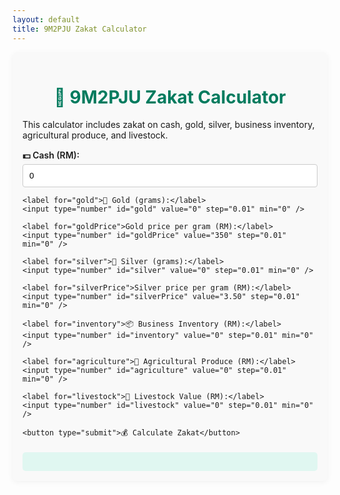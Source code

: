```yaml
---
layout: default
title: 9M2PJU Zakat Calculator
---
```


<style>
  .calculator-container {
    max-width: 700px;
    margin: auto;
    padding: 1rem;
    background: #f9f9f9;
    border-radius: 8px;
    box-shadow: 0 2px 10px rgba(0,0,0,0.05);
  }

  h1 {
    text-align: center;
    color: #007b5e;
  }

  label {
    display: block;
    margin-top: 15px;
    font-weight: 600;
  }

  input {
    width: 100%;
    padding: 10px;
    margin-top: 5px;
    border-radius: 4px;
    border: 1px solid #ccc;
    box-sizing: border-box;
  }

  button {
    width: 100%;
    margin-top: 20px;
    padding: 12px;
    background: #007b5e;
    color: white;
    border: none;
    border-radius: 4px;
    font-size: 1rem;
    cursor: pointer;
  }

  button:hover {
    background: #005f47;
  }

  .results {
    margin-top: 20px;
    background: #e0f7f1;
    padding: 15px;
    border-radius: 5px;
    font-weight: 600;
  }

  @media (max-width: 600px) {
    .calculator-container {
      padding: 0.5rem;
    }

    input, button {
      font-size: 1rem;
    }
  }
</style>

<div class="calculator-container">
  <h1>🕌 9M2PJU Zakat Calculator</h1>
  <p>This calculator includes zakat on cash, gold, silver, business inventory, agricultural produce, and livestock.</p>

  <form id="zakatForm" onsubmit="event.preventDefault(); calculateZakat();">
    <label for="cash">💵 Cash (RM):</label>
    <input type="number" id="cash" value="0" step="0.01" min="0" />

    <label for="gold">🏅 Gold (grams):</label>
    <input type="number" id="gold" value="0" step="0.01" min="0" />

    <label for="goldPrice">Gold price per gram (RM):</label>
    <input type="number" id="goldPrice" value="350" step="0.01" min="0" />

    <label for="silver">🥈 Silver (grams):</label>
    <input type="number" id="silver" value="0" step="0.01" min="0" />

    <label for="silverPrice">Silver price per gram (RM):</label>
    <input type="number" id="silverPrice" value="3.50" step="0.01" min="0" />

    <label for="inventory">📦 Business Inventory (RM):</label>
    <input type="number" id="inventory" value="0" step="0.01" min="0" />

    <label for="agriculture">🌾 Agricultural Produce (RM):</label>
    <input type="number" id="agriculture" value="0" step="0.01" min="0" />

    <label for="livestock">🐐 Livestock Value (RM):</label>
    <input type="number" id="livestock" value="0" step="0.01" min="0" />

    <button type="submit">💰 Calculate Zakat</button>
  </form>

  <div id="results" class="results"></div>
</div>

<script>
  function fetchPrices() {
    // Currently using static fallback prices.
    document.getElementById('goldPrice').value = 350.00;
    document.getElementById('silverPrice').value = 3.50;
  }

  function calculateZakat() {
    const cash = parseFloat(document.getElementById('cash').value) || 0;
    const gold = parseFloat(document.getElementById('gold').value) || 0;
    const goldPrice = parseFloat(document.getElementById('goldPrice').value) || 0;
    const silver = parseFloat(document.getElementById('silver').value) || 0;
    const silverPrice = parseFloat(document.getElementById('silverPrice').value) || 0;
    const inventory = parseFloat(document.getElementById('inventory').value) || 0;
    const agriculture = parseFloat(document.getElementById('agriculture').value) || 0;
    const livestock = parseFloat(document.getElementById('livestock').value) || 0;

    const goldValue = gold * goldPrice;
    const silverValue = silver * silverPrice;
    const totalAssets = cash + goldValue + silverValue + inventory + agriculture + livestock;

    const nisabGold = 85 * goldPrice;
    const zakatRate = 0.025;

    let resultsHTML = `<p><strong>Total Assets:</strong> RM ${totalAssets.toFixed(2)}</p>`;
    resultsHTML += `<p><strong>Nisab (85g gold):</strong> RM ${nisabGold.toFixed(2)}</p>`;

    if (totalAssets >= nisabGold) {
      const zakatDue = totalAssets * zakatRate;
      resultsHTML += `<p style="color:green;"><strong>Zakat Due (2.5%): RM ${zakatDue.toFixed(2)}</strong></p>`;
    } else {
      resultsHTML += `<p style="color:red;"><strong>You are below the nisab threshold. No zakat due.</strong></p>`;
    }

    document.getElementById('results').innerHTML = resultsHTML;
  }

  window.onload = fetchPrices;
</script>
